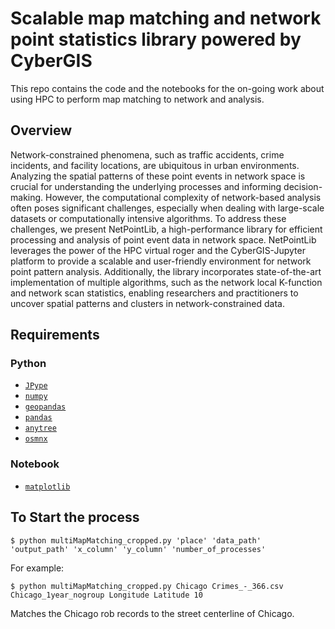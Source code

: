 # Scalable map matching and network point statistics library powered by CyberGIS

This repo contains the code and the notebooks for the on-going work about using HPC to perform map matching to network and analysis.

## Overview
Network-constrained phenomena, such as traffic accidents, crime incidents, and facility locations, are ubiquitous in urban environments. Analyzing the spatial patterns of these point events in network space is crucial for understanding the underlying processes and informing decision-making. However, the computational complexity of network-based analysis often poses significant challenges, especially when dealing with large-scale datasets or computationally intensive algorithms. To address these challenges, we present NetPointLib, a high-performance library for efficient processing and analysis of point event data in network space. NetPointLib leverages the power of the HPC virtual roger and the CyberGIS-Jupyter platform to provide a scalable and user-friendly environment for network point pattern analysis. Additionally, the library incorporates state-of-the-art implementation of multiple algorithms, such as the network local K-function and network scan statistics, enabling researchers and practitioners to uncover spatial patterns and clusters in network-constrained data.

## Requirements

### Python
- [`JPype`](https://jpype.readthedocs.io/en/latest/)
- [`numpy`](https://numpy.org/devdocs/)
- [`geopandas`](https://geopandas.org/en/stable/)
- [`pandas`](https://pandas.pydata.org/)
- [`anytree`](https://anytree.readthedocs.io/en/latest/)
- [`osmnx`](https://osmnx.readthedocs.io/en/stable/user-reference.html)

### Notebook
- [`matplotlib`](https://matplotlib.org/)


## To Start the process

```
$ python multiMapMatching_cropped.py 'place' 'data_path'  'output_path' 'x_column' 'y_column' 'number_of_processes'
```


For example:

```
$ python multiMapMatching_cropped.py Chicago Crimes_-_366.csv  Chicago_1year_nogroup Longitude Latitude 10
```

Matches the Chicago rob records to the street centerline of Chicago.
